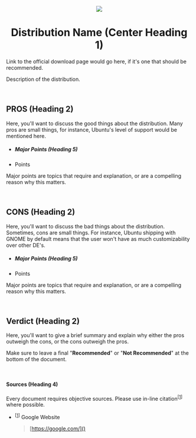 <p align="center"><img src="https://assets.ubuntu.com/v1/29985a98-ubuntu-logo32.png"></center></p>
<h1 align="center">Distribution Name (Center Heading 1)</center></h1>

Link to the official download page would go here, if it's one that should be recommended.

Description of the distribution.

<br />

## PROS (Heading 2)

Here, you'll want to discuss the good things about the distribution.  Many pros are small things, for instance, Ubuntu's level of support would be mentioned here.

- ##### Major Points (Heading 5)
- Points

Major points are topics that require and explanation, or are a compelling reason why this matters.

<br />

## CONS (Heading 2)

Here, you'll want to discuss the bad things about the distribution.  Sometimes, cons are small things.  For instance, Ubuntu shipping with GNOME by default means that the user won't have as much customizability over other DE's.

- ##### Major Points (Heading 5)
- Points

Major points are topics that require and explanation, or are a compelling reason why this matters.

<br />

## Verdict (Heading 2)

Here, you'll want to give a brief summary and explain why either the pros outweigh the cons, or the cons outweigh the pros.

Make sure to leave a final "**Recommended**" or "**Not Recommended**" at the bottom of the document.

<br />

#### Sources (Heading 4)

Every document requires objective sources.  Please use in-line citation<sup id="cit1">[[1](#src1)]</sup> where possible.

- <sup id="src1">[[1](#cit1)]</sup> Google Website
	> [https://google.com/]()

